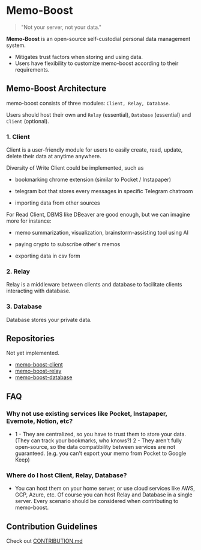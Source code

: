 # Memo-Boost

> "Not your server, not your data."

**Memo-Boost** is an open-source self-custodial personal data management system.

- Mitigates trust factors when storing and using data.
- Users have flexibility to customize memo-boost according to their requirements.

## Memo-Boost Architecture

memo-boost consists of three modules: `Client, Relay, Database`.

Users should host their own and `Relay` (essential), `Database` (essential) and `Client` (optional).

### 1. Client

Client is a user-friendly module for users to easily create, read, update, delete their data at anytime anywhere.

Diversity of Write Client could be implemented, such as

- bookmarking chrome extension (similar to Pocket / Instapaper)

- telegram bot that stores every messages in specific Telegram chatroom

- importing data from other sources

For Read Client, DBMS like DBeaver are good enough, but we can imagine more for instance:

- memo summarization, visualization, brainstorm-assisting tool using AI

- paying crypto to subscribe other's memos

- exporting data in csv form

### 2. Relay

Relay is a middleware between clients and database to facilitate clients interacting with database.

### 3. Database

Database stores your private data.

## Repositories

Not yet implemented.
- [memo-boost-client]()
- [memo-boost-relay]()
- [memo-boost-database]()

## FAQ

### Why not use existing services like Pocket, Instapaper, Evernote, Notion, etc?

- 1 - They are centralized, so you have to trust them to store your data. (They can track your bookmarks, who knows?) 2 - They aren't fully open-source, so the data compatibility between services are not guaranteed. (e.g. you can't export your memo from Pocket to Google Keep)

### Where do I host Client, Relay, Database?

- You can host them on your home server, or use cloud services like AWS, GCP, Azure, etc. Of course you can host Relay and Database in a single server. Every scenario should be considered when contributing to memo-boost.

## Contribution Guidelines

Check out [CONTRIBUTION.md](./CONTRIBUTION.md)
